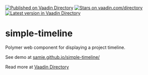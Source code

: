 [![Published on Vaadin  Directory](https://img.shields.io/badge/Vaadin%20Directory-published-00b4f0.svg)](https://vaadin.com/directory/component/samiesimple-timeline)
[![Stars on vaadin.com/directory](https://img.shields.io/vaadin-directory/star/samiesimple-timeline.svg)](https://vaadin.com/directory/component/samiesimple-timeline)
[![Latest version in Vaadin Directory](https://img.shields.io/vaadin-directory/v/samiesimple-timeline.svg)](https://vaadin.com/directory/component/samiesimple-timeline)

# simple-timeline
Polymer web component for displaying a project timeline.

See demo at [samie.github.io/simple-timeline/](http://samie.github.io/simple-timeline/)

Read more at [Vaadin Directory](https://vaadin.com/directory/component/samiesimple-timeline)
